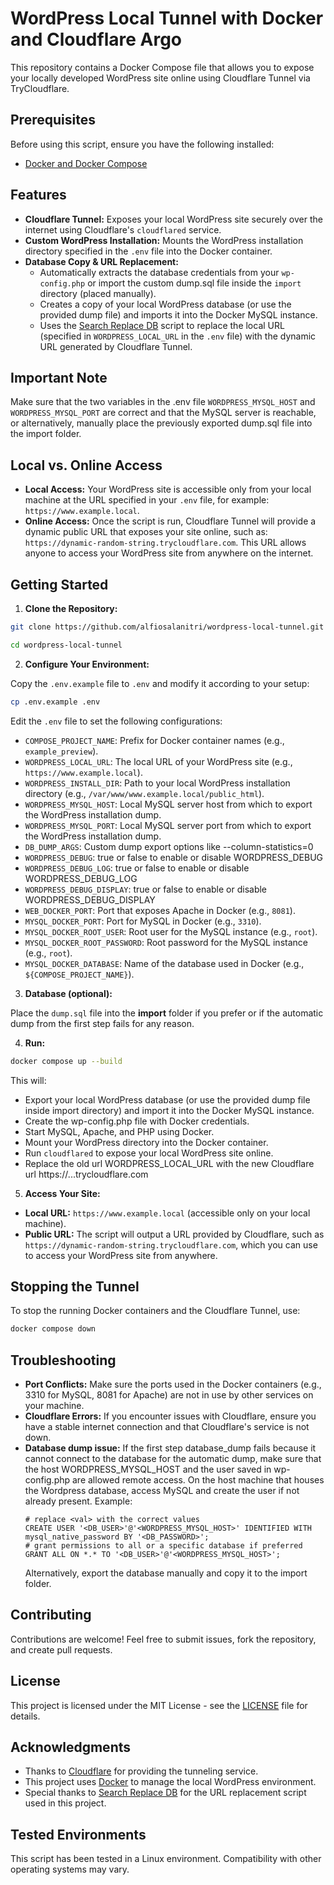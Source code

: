 # WordPress Local Tunnel with Docker and Cloudflare Argo

This repository contains a Docker Compose file that allows you to expose your locally developed WordPress site online using Cloudflare Tunnel via TryCloudflare.

## Prerequisites

Before using this script, ensure you have the following installed:

- [Docker and Docker Compose](https://www.docker.com/)

## Features

- **Cloudflare Tunnel:** Exposes your local WordPress site securely over the internet using Cloudflare's `cloudflared` service.
- **Custom WordPress Installation:** Mounts the WordPress installation directory specified in the `.env` file into the Docker container.
- **Database Copy & URL Replacement:**
    - Automatically extracts the database credentials from your `wp-config.php` or import the custom dump.sql file inside the `import` directory (placed manually).
    - Creates a copy of your local WordPress database (or use the provided dump file) and imports it into the Docker MySQL instance.
    - Uses the [Search Replace DB](https://github.com/interconnectit/search-replace-db) script to replace the local URL (specified in `WORDPRESS_LOCAL_URL` in the `.env` file) with the dynamic URL generated by Cloudflare Tunnel.

## Important Note

Make sure that the two variables in the .env file `WORDPRESS_MYSQL_HOST` and `WORDPRESS_MYSQL_PORT` are correct and that the MySQL server is reachable, or alternatively, manually place the previously exported dump.sql file into the import folder.

## Local vs. Online Access

- **Local Access:** Your WordPress site is accessible only from your local machine at the URL specified in your `.env` file, for example: `https://www.example.local`.
- **Online Access:** Once the script is run, Cloudflare Tunnel will provide a dynamic public URL that exposes your site online, such as: `https://dynamic-random-string.trycloudflare.com`. This URL allows anyone to access your WordPress site from anywhere on the internet.

## Getting Started

1. **Clone the Repository:**

```bash
git clone https://github.com/alfiosalanitri/wordpress-local-tunnel.git #or download the package zip from latest release

cd wordpress-local-tunnel
```

2. **Configure Your Environment:**

Copy the `.env.example` file to `.env` and modify it according to your setup:

```bash
cp .env.example .env
```

Edit the `.env` file to set the following configurations:

- `COMPOSE_PROJECT_NAME`: Prefix for Docker container names (e.g., `example_preview`).
- `WORDPRESS_LOCAL_URL`: The local URL of your WordPress site (e.g., `https://www.example.local`).
- `WORDPRESS_INSTALL_DIR`: Path to your local WordPress installation directory (e.g., `/var/www/www.example.local/public_html`).
- `WORDPRESS_MYSQL_HOST`: Local MySQL server host from which to export the WordPress installation dump.
- `WORDPRESS_MYSQL_PORT`: Local MySQL server port from which to export the WordPress installation dump.
- `DB_DUMP_ARGS`: Custom dump export options like --column-statistics=0
- `WORDPRESS_DEBUG`: true or false to enable or disable WORDPRESS_DEBUG
- `WORDPRESS_DEBUG_LOG`: true or false to enable or disable WORDPRESS_DEBUG_LOG
- `WORDPRESS_DEBUG_DISPLAY`: true or false to enable or disable WORDPRESS_DEBUG_DISPLAY
- `WEB_DOCKER_PORT`: Port that exposes Apache in Docker (e.g., `8081`).
- `MYSQL_DOCKER_PORT`: Port for MySQL in Docker (e.g., `3310`).
- `MYSQL_DOCKER_ROOT_USER`: Root user for the MySQL instance (e.g., `root`).
- `MYSQL_DOCKER_ROOT_PASSWORD`: Root password for the MySQL instance (e.g., `root`).
- `MYSQL_DOCKER_DATABASE`: Name of the database used in Docker (e.g., `${COMPOSE_PROJECT_NAME}`).

3. **Database (optional):**

Place the `dump.sql` file into the **import** folder if you prefer or if the automatic dump from the first step fails for any reason.

4. **Run:**

```bash
docker compose up --build
```

This will:

- Export your local WordPress database (or use the provided dump file inside import directory) and import it into the Docker MySQL instance.
- Create the wp-config.php file with Docker credentials.
- Start MySQL, Apache, and PHP using Docker.
- Mount your WordPress directory into the Docker container.
- Run `cloudflared` to expose your local WordPress site online.
- Replace the old url WORDPRESS_LOCAL_URL with the new Cloudflare url https://...trycloudflare.com

5. **Access Your Site:**

- **Local URL:** `https://www.example.local` (accessible only on your local machine).
- **Public URL:** The script will output a URL provided by Cloudflare, such as `https://dynamic-random-string.trycloudflare.com`, which you can use to access your WordPress site from anywhere.

## Stopping the Tunnel

To stop the running Docker containers and the Cloudflare Tunnel, use:

```bash
docker compose down
```

## Troubleshooting

- **Port Conflicts:** Make sure the ports used in the Docker containers (e.g., 3310 for MySQL, 8081 for Apache) are not in use by other services on your machine.
- **Cloudflare Errors:** If you encounter issues with Cloudflare, ensure you have a stable internet connection and that Cloudflare's service is not down.
- **Database dump issue:** If the first step database_dump fails because it cannot connect to the database for the automatic dump, make sure that the host WORDPRESS_MYSQL_HOST and the user saved in wp-config.php are allowed remote access. On the host machine that houses the Wordpress database, access MySQL and create the user if not already present. Example: 
    ```
    # replace <val> with the correct values
    CREATE USER '<DB_USER>'@'<WORDPRESS_MYSQL_HOST>' IDENTIFIED WITH mysql_native_password BY '<DB_PASSWORD>';
    # grant permissions to all or a specific database if preferred
    GRANT ALL ON *.* TO '<DB_USER>'@'<WORDPRESS_MYSQL_HOST>';
    ```
    Alternatively, export the database manually and copy it to the import folder.

## Contributing

Contributions are welcome! Feel free to submit issues, fork the repository, and create pull requests.

## License

This project is licensed under the MIT License - see the [LICENSE](LICENSE) file for details.

## Acknowledgments

- Thanks to [Cloudflare](https://www.cloudflare.com/) for providing the tunneling service.
- This project uses [Docker](https://www.docker.com/) to manage the local WordPress environment.
- Special thanks to [Search Replace DB](https://github.com/interconnectit/search-replace-db) for the URL replacement script used in this project.

## Tested Environments

This script has been tested in a Linux environment. Compatibility with other operating systems may vary.
